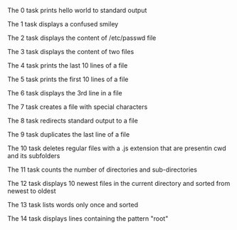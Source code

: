 The 0 task prints hello world to standard output

The 1 task displays a confused smiley

The 2 task displays the content of /etc/passwd file

The 3 task displays the content of two files

The 4 task prints the last 10 lines of a file

The 5 task prints the first 10 lines of a file

The 6 task displays the 3rd line in a file

The 7 task creates a file with special characters

The 8 task redirects standard output to a file

The 9 task duplicates the last line of a file

The 10 task deletes regular files with a .js extension that are presentin cwd and its subfolders

The 11 task counts the number of directories and sub-directories

The 12 task displays 10 newest files in the current directory and sorted from newest to oldest

The 13 task lists words only once and sorted

The 14 task displays lines containing the pattern "root"
